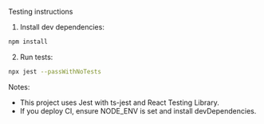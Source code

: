 Testing instructions

1. Install dev dependencies:

```bash
npm install
```

2. Run tests:

```bash
npx jest --passWithNoTests
```

Notes:
- This project uses Jest with ts-jest and React Testing Library.
- If you deploy CI, ensure NODE_ENV is set and install devDependencies.
